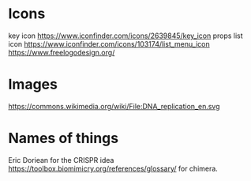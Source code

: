 # Icons
key icon https://www.iconfinder.com/icons/2639845/key_icon
props list icon https://www.iconfinder.com/icons/103174/list_menu_icon
https://www.freelogodesign.org/

# Images
https://commons.wikimedia.org/wiki/File:DNA_replication_en.svg

# Names of things
Eric Doriean for the CRISPR idea
https://toolbox.biomimicry.org/references/glossary/ for chimera.